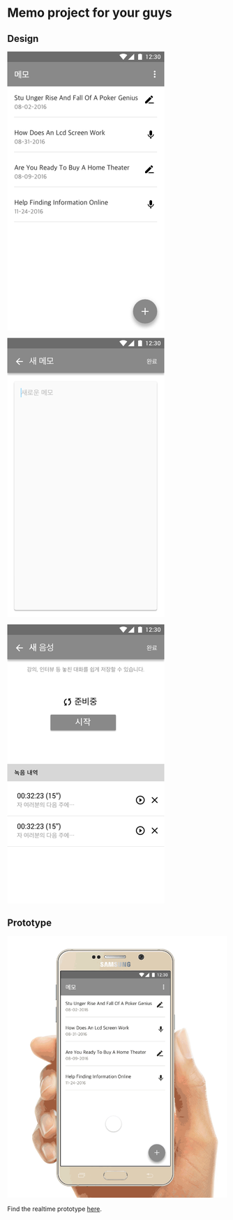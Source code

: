 Memo project for your guys
===================

Design
-------------
![Main](./Main.png)

![New Memo](./NewMemo.png)

![New Record](./NewRecord.png)

Prototype
----
![Prototype](./Prototype/prototype.gif)

Find the realtime prototype [here](http://share.framerjs.com/cvwp2wbm173g).
